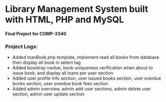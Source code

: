
# Library Management System built with HTML, PHP and MySQL
#### Final Project for COMP-3340




### Project Logs:
* Added loanBook.php template, implement read all books from database then display all book in select tag 
* Added boostrap navbar, book uniqueness verification when about to issue book, and display all loans per user section
* Added user profile info section, user issued books section, user overdue books section, user overdue book fees section
* Added admin overview, admin add user sections, admin delete user section, admin user update section
